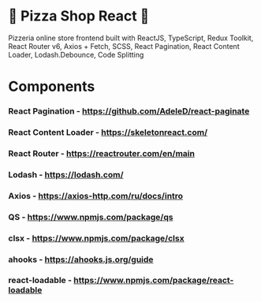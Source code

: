# 🍕 Pizza Shop React 🍕

Pizzeria online store frontend built with ReactJS, TypeScript, Redux Toolkit, React Router v6, Axios + Fetch, SCSS, React Pagination, React Content Loader, Lodash.Debounce, Code Splitting

# Components 
### React Pagination - https://github.com/AdeleD/react-paginate
### React Content Loader - https://skeletonreact.com/
### React Router - https://reactrouter.com/en/main
### Lodash - https://lodash.com/
### Axios - https://axios-http.com/ru/docs/intro
### QS - https://www.npmjs.com/package/qs
### clsx - https://www.npmjs.com/package/clsx
### ahooks - https://ahooks.js.org/guide
### react-loadable - https://www.npmjs.com/package/react-loadable
